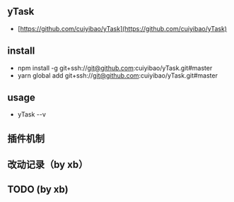 <!--
 * @Description: 文件描述
 * @Author: yb001
 * @Date: 2019-06-03 11:19:14
 * @LastEditTime: 2019-06-13 16:47:31
 * @LastEditors: yb001
 -->
## yTask
+ [https://github.com/cuiyibao/yTask](https://github.com/cuiyibao/yTask)

## install
+ npm install -g git+ssh://git@github.com:cuiyibao/yTask.git#master
+ yarn global add git+ssh://git@github.com:cuiyibao/yTask.git#master

## usage
+ yTask --v

## 插件机制

## 改动记录（by xb）

## TODO (by xb)